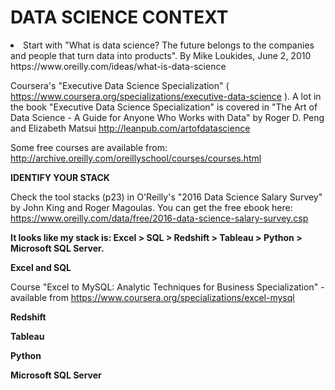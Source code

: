 # DATA SCIENCE CONTEXT

 <li>Start with "What is data science? The future belongs to the companies and people that turn data into products". By Mike Loukides, June 2, 2010 https://www.oreilly.com/ideas/what-is-data-science </li>

Coursera's "Executive Data Science Specialization" ( https://www.coursera.org/specializations/executive-data-science ). A lot in the book "Executive Data Science Specialization"  is covered in "The Art of Data Science - A Guide for Anyone Who Works with Data" by Roger D. Peng and Elizabeth Matsui http://leanpub.com/artofdatascience

Some free courses are available from: http://archive.oreilly.com/oreillyschool/courses/courses.html


<b>IDENTIFY YOUR STACK</b>

Check the tool stacks (p23) in O'Reilly's "2016 Data Science Salary Survey" by John King and Roger Magoulas. You can get the free ebook here: https://www.oreilly.com/data/free/2016-data-science-salary-survey.csp

<b>It looks like my stack is: Excel > SQL > Redshift > Tableau > Python > Microsoft SQL Server.</b>


<b>Excel and SQL</b>

Course "Excel to MySQL: Analytic Techniques for Business Specialization" - available from https://www.coursera.org/specializations/excel-mysql


<b>Redshift</b>


<b>Tableau</b>


<b>Python</b>


<b>Microsoft SQL Server</b>


